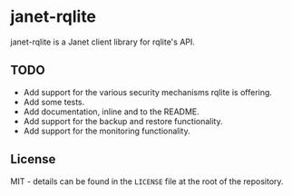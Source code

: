 # janet-rqlite

janet-rqlite is a Janet client library for rqlite's API.

## TODO

- Add support for the various security mechanisms rqlite is offering.
- Add some tests.
- Add documentation, inline and to the README.
- Add support for the backup and restore functionality.
- Add support for the monitoring functionality.

## License

MIT - details can be found in the `LICENSE` file at the root of the repository.
